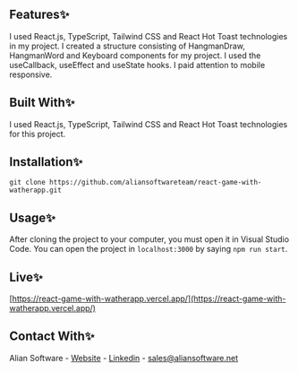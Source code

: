 ## Features✨
I used React.js, TypeScript, Tailwind CSS and React Hot Toast technologies in my project. I created a structure consisting of HangmanDraw, HangmanWord and Keyboard components for my project. I used the useCallback, useEffect and useState hooks. I paid attention to mobile responsive.

## Built With✨
I used React.js, TypeScript, Tailwind CSS and React Hot Toast technologies for this project.

## Installation✨
````
git clone https://github.com/aliansoftwareteam/react-game-with-watherapp.git
````
## Usage✨
After cloning the project to your computer, you must open it in Visual Studio Code. You can open the project in `localhost:3000` by saying `npm run start`.

## Live✨
[https://react-game-with-watherapp.vercel.app/](https://react-game-with-watherapp.vercel.app/)

## Contact With✨
Alian Software - [Website](https://aliansoftware.com) - [Linkedin](https://in.linkedin.com/company/aliansoftware) - sales@aliansoftware.net
